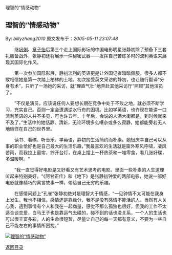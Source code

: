 理智的“情感动物”
## 理智的“情感动物”

By: *billyzhang2010* 原文发布于：*2005-05-11 23:07:48*

　　继[巩俐](http&#58;//ent.sina.com.cn/s/m/f/gongl.html)、[章子怡](http&#58;//ent.sina.com.cn/ziyi/index.html)后第三个走上国际影坛的中国电影明星张静初除了预备下三套礼服备战外，张静初还将展示一件秘密武器——发挥自己苦练多时的流利英语来展现其国际化作风。

　　第一次参加国际影展，静初流利的英语更是让外国记者暗暗佩服，很多人都不敢相信她是第一次踏上柏林的土地。初次接受英文采访的静初，也让随行翻译“分身有术”，只听了一场她的采访，就“理直气壮”地奔赴其他采访厅“照顾”其他演员了。

　　”不仅是演员，应该说任何人要想长期在竞争中处于不败之地，就必须不断学习，充实自己。否则一定会遭遇逆水行舟的困境。比如学英语，也许现在能讲一口流利英语的人并不多见，可也许五年、十年后，会说的人满大街都是，到时候就来不及了。”生活中的她恬静、清新，无论环境多么嘈杂或多么寂静，她都能旁若无人地徜徉在自己的世界里。

　　读书、看碟、听音乐、学英语，静初的生活简约而朴素。她很庆幸自己可以从事的职业恰好也是自己最大的生活乐趣，”我最喜欢的生活就是窗外寒风呼啸，凄风苦雨，而我拉上窗帘，拧开台灯，在桌上摆上一杯热茶和一堆零食，看几张好碟，多温暖啊。“

　　”我一直觉得好电影是又好看又有艺术思考的电影。里面一些朴素的人生道理听起来特别美好。“《阿甘正传》和《地下》是张静初钟爱的两部电影，她说一部好电影就像精巧的寓言故事一样，带给自己无穷的乐趣。

　　在感情问题上“孔雀”张静初绝对是理智大于情感，“一见钟情不太可能在我身上发生，我也不相信。感情还是靠缘分，我不是没有感情不能活的人。当然有人关心我，遇到事情有个人和我在一起商量，感觉不那么孤独也很好，但我的工作不太适合谈恋爱，白马王子也是靠运气去碰的，碰不到的话也没关系，一个人的生活也可以很丰富多彩。人的生命很短暂，尽量让自己的每一天都有意义，不要为一些自己不能左右的事情所困扰。”

[![理智的&ldquo;情感动物&rdquo;](http://s1.sinaimg.cn/middle/6983393849da99547ca20&amp;690)](http://s10.sinaimg.cn/middle/6983393849da9954d8bb9&amp;690)

[返回目录](index.html)
